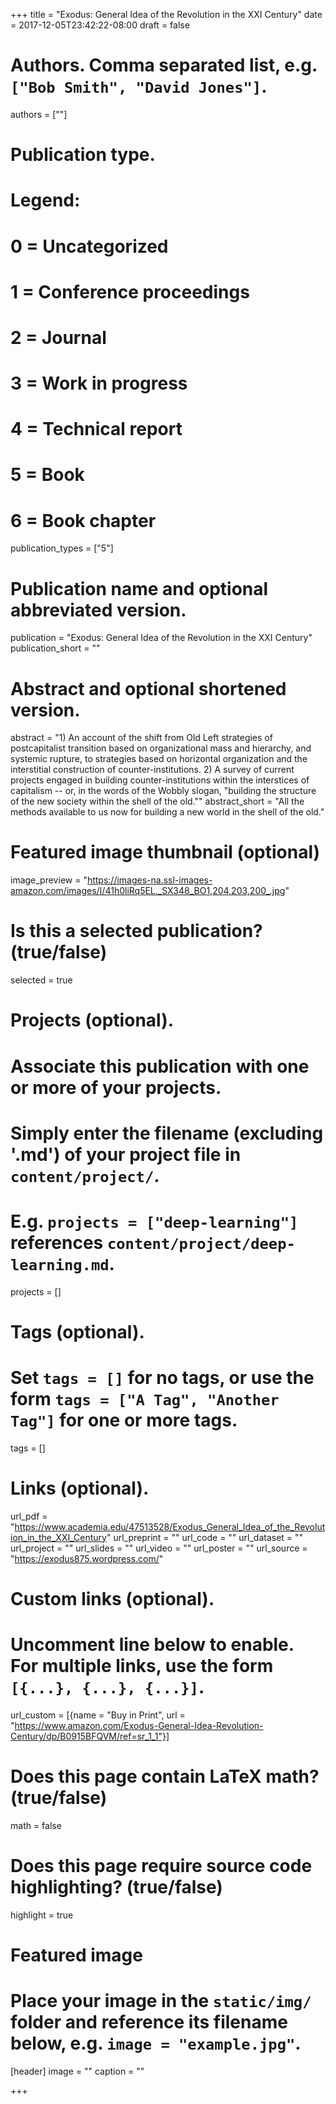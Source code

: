  +++
title = "Exodus: General Idea of the Revolution in the XXI Century"
date = 2017-12-05T23:42:22-08:00
draft = false

# Authors. Comma separated list, e.g. `["Bob Smith", "David Jones"]`.
authors = [""]

# Publication type.
# Legend:
# 0 = Uncategorized
# 1 = Conference proceedings
# 2 = Journal
# 3 = Work in progress
# 4 = Technical report
# 5 = Book
# 6 = Book chapter
publication_types = ["5"]

# Publication name and optional abbreviated version.
publication = "Exodus: General Idea of the Revolution in the XXI Century"
publication_short = ""

# Abstract and optional shortened version.
abstract = "1) An account of the shift from Old Left strategies of postcapitalist transition based on organizational mass and hierarchy, and systemic rupture, to strategies based on horizontal organization and the interstitial construction of counter-institutions. 2) A survey of current projects engaged in building counter-institutions within the interstices of capitalism -- or, in the words of the Wobbly slogan, "building the structure of the new society within the shell of the old.""
abstract_short = "All the methods available to us now for building a new world in the shell of the old."

# Featured image thumbnail (optional)
image_preview = "https://images-na.ssl-images-amazon.com/images/I/41h0liRq5EL._SX348_BO1,204,203,200_.jpg"

# Is this a selected publication? (true/false)
selected = true

# Projects (optional).
#   Associate this publication with one or more of your projects.
#   Simply enter the filename (excluding '.md') of your project file in `content/project/`.
#   E.g. `projects = ["deep-learning"]` references `content/project/deep-learning.md`.
projects = []

# Tags (optional).
#   Set `tags = []` for no tags, or use the form `tags = ["A Tag", "Another Tag"]` for one or more tags.
tags = []

# Links (optional).
url_pdf = "https://www.academia.edu/47513528/Exodus_General_Idea_of_the_Revolution_in_the_XXI_Century"
url_preprint = ""
url_code = ""
url_dataset = ""
url_project = ""
url_slides = ""
url_video = ""
url_poster = ""
url_source = "https://exodus875.wordpress.com/"

# Custom links (optional).
#   Uncomment line below to enable. For multiple links, use the form `[{...}, {...}, {...}]`.
url_custom = [{name = "Buy in Print", url = "https://www.amazon.com/Exodus-General-Idea-Revolution-Century/dp/B0915BFQVM/ref=sr_1_1"}]

# Does this page contain LaTeX math? (true/false)
math = false

# Does this page require source code highlighting? (true/false)
highlight = true

# Featured image
# Place your image in the `static/img/` folder and reference its filename below, e.g. `image = "example.jpg"`.
[header]
image = ""
caption = ""

+++
